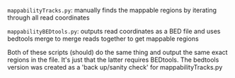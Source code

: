 ```mappabilityTracks.py```: manually finds the mappable regions by iterating through all read coordinates

```mappabilityBEDtools.py```: outputs read coordinates as a BED file and uses bedtools merge to merge reads together to get mappable regions

Both of these scripts (should) do the same thing and output the same exact regions in the file. It's just that the latter requires BEDtools. The bedtools version was created as a 'back up/sanity check' for mappabilityTracks.py

